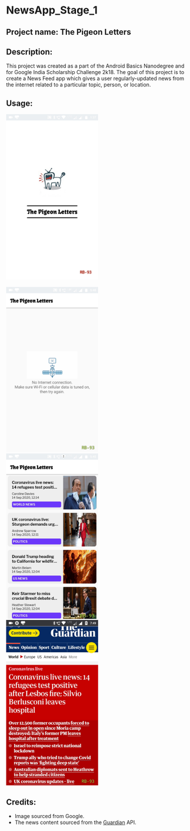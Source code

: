 # NewsApp_Stage_1

## Project name: The Pigeon Letters

## Description:

This project was created as a part of the Android Basics Nanodegree and for Google India Scholarship Challenge 2k18. The goal of this project is to create a News Feed app which gives a user regularly-updated news from the internet related to a particular topic, person, or location.

## Usage:

<img src="https://github.com/RB-93/NewsApp_Stage_1/blob/master/app-demo/News_1[1].jpg?raw=true" width="250" height="450" title="Launch"> <br/><br/> <img src="https://github.com/RB-93/NewsApp_Stage_1/blob/master/app-demo/News_12[1].jpg?raw=true" width="250" height="450" title="Hotels List"> &nbsp; &nbsp; <img src="https://github.com/RB-93/NewsApp_Stage_1/blob/master/app-demo/News_14[1].jpg?raw=true" width="250" height="450" title="Places List"> &nbsp; &nbsp; <img src="https://github.com/RB-93/NewsApp_Stage_1/blob/master/app-demo/News_13[1].jpg?raw=true" width="250" height="450" title="Shops List">

## Credits:

* Image sourced from Google.
* The news content sourced from the [Guardian](https://open-platform.theguardian.com/) API.
